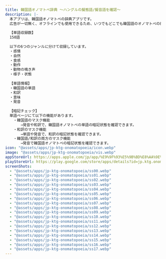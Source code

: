 ```yaml
---
title: 韓国語オノマトペ辞典 〜ハングルの擬態語/擬音語を確認〜
description: |-
  本アプリは、韓国語オノマトペの辞典アプリです。
  広告が一切無く、オフラインでも使用できるため、いつでもどこでも韓国語のオノマトペの確認ができます。
  
  【単語収録数】
  150語
  
  以下の6つのジャンルに分けて収録しています。
  ・感情
  ・自然
  ・食感
  ・動作
  ・動物の鳴き声
  ・様子・状態
  
  【単語情報】
  ・韓国語の単語
  ・和訳
  ・意味
  ・発音
  
  【暗記チェック】
  単語ページにて以下の機能があります。
  　・韓国語のマスク機能
  　　　→発音や和訳で、韓国語オノマトペの単語の暗記状態を確認できます。
  　・和訳のマスク機能
  　　　→単語や発音で、和訳の暗記状態を確認できます。
  　・韓国語/和訳の両方のマスク機能
  　　　→発音で韓国語オノマトペの暗記状態を確認できます。
icon: "@assets/apps/jp-ktg-onomatopoeia/icon.webp"
image: "@assets/apps/jp-ktg-onomatopoeia/vis.webp"
appStoreUrl: https://apps.apple.com/jp/app/%E9%9F%93%E5%9B%BD%E8%AA%9E%E3%82%AA%E3%83%8E%E3%83%9E%E3%83%88%E3%83%9A%E8%BE%9E%E5%85%B8-%E3%83%8F%E3%83%B3%E3%82%B0%E3%83%AB%E3%81%AE%E6%93%AC%E6%85%8B%E8%AA%9E-%E6%93%AC%E9%9F%B3%E8%AA%9E%E3%82%92%E7%A2%BA%E8%AA%8D/id6449489898
playStoreUrl: https://play.google.com/store/apps/details?id=jp.ktg.onomatopoeia
screenShots:
  - "@assets/apps/jp-ktg-onomatopoeia/ss00.webp"
  - "@assets/apps/jp-ktg-onomatopoeia/ss01.webp"
  - "@assets/apps/jp-ktg-onomatopoeia/ss02.webp"
  - "@assets/apps/jp-ktg-onomatopoeia/ss03.webp"
  - "@assets/apps/jp-ktg-onomatopoeia/ss04.webp"
  - "@assets/apps/jp-ktg-onomatopoeia/ss05.webp"
  - "@assets/apps/jp-ktg-onomatopoeia/ss06.webp"
  - "@assets/apps/jp-ktg-onomatopoeia/ss07.webp"
  - "@assets/apps/jp-ktg-onomatopoeia/ss08.webp"
  - "@assets/apps/jp-ktg-onomatopoeia/ss09.webp"
  - "@assets/apps/jp-ktg-onomatopoeia/ss10.webp"
  - "@assets/apps/jp-ktg-onomatopoeia/ss11.webp"
  - "@assets/apps/jp-ktg-onomatopoeia/ss12.webp"
  - "@assets/apps/jp-ktg-onomatopoeia/ss13.webp"
  - "@assets/apps/jp-ktg-onomatopoeia/ss14.webp"
  - "@assets/apps/jp-ktg-onomatopoeia/ss15.webp"
  - "@assets/apps/jp-ktg-onomatopoeia/ss16.webp"
  - "@assets/apps/jp-ktg-onomatopoeia/ss17.webp"
---
```



